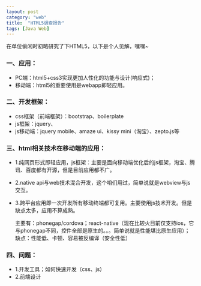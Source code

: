 ```yaml
---
layout: post 
category: "web" 
title:  "HTML5调查报告" 
tags: [Java Web]
---
```


在单位偷闲时初略研究了下HTML5，以下是个人见解，嘿嘿~

### 一、应用：

* PC端：html5+css3实现更加人性化的功能与设计(响应式)；
* 移动端：html5的重要使用是webapp即轻应用。

### 二、开发框架：

* css框架（前端框架）：bootstrap、boilerplate
* js框架：jquery、
* js移动端：jquery mobile、amaze ui、kissy mini（淘宝）、zepto.js等

### 三、html相关技术在移动端的应用：

* 1.纯网页形式即轻应用，js框架：主要是面向移动端优化后的js框架，淘宝、腾讯、百度都有开源，但是目前应用都不广。

* 2.native api与web技术混合开发，这个咱们用过，简单说就是webview与js交互。
* 3.跨平台应用即一次开发所有移动终端都可复用。主要使用js技术开发。但是缺点太多，应用不算成熟。 
   
   主要有：phonegap/cordova；react-native（现在比较火目前仅支持ios，它与phonegap不同，控件全部是原生的。。。简单说就是性能堪比原生应用）； 缺点：性能低、卡顿、容易被反编译（安全性低）

### 四、问题：
* 1.开发工具；如何快速开发（css、js）
* 2.前端设计